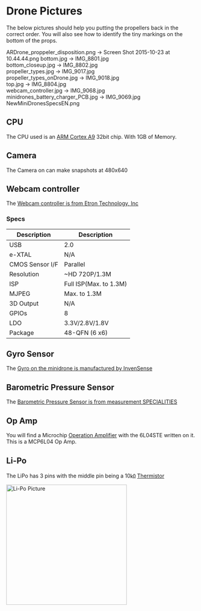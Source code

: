 # Drone Pictures

The below pictures should help you putting the propellers back in the correct order.
You will also see how to identify the tiny markings on the bottom of the props.

ARDrone_proppeler_disposition.png -> Screen Shot 2015-10-23 at 10.44.44.png
bottom.jpg -> IMG_8801.jpg    
bottom_closeup.jpg -> IMG_8802.jpg    
propeller_types.jpg -> IMG_9017.jpg    
propeller_types_onDrone.jpg -> IMG_9018.jpg    
top.jpg -> IMG_8804.jpg    
webcam_controller.jpg -> IMG_9068.jpg
minidrones_battery_charger_PCB.jpg -> IMG_9069.jpg
NewMiniDronesSpecsEN.png

## CPU

The CPU used is an [ARM Cortex A9](https://en.wikipedia.org/wiki/ARM_Cortex-A9) 32bit chip. With 1GB of Memory.

## Camera

The Camera on can make snapshots at 480x640

## Webcam controller

The [Webcam controller is from Etron Technology, Inc](http://www.etron.com/en/products/webcam_detial.php?Product_ID=9)

### Specs
| Description    | Description  |
|----------------|-----|
|USB             | 2.0 |
|e-XTAL          | N/A |
|CMOS Sensor I/F | Parallel |
|Resolution      | ~HD 720P/1.3M |
|ISP             | Full ISP(Max. to 1.3M) |
|MJPEG           | Max. to 1.3M |
|3D Output       | N/A |
|GPIOs           | 8 |
|LDO             | 3.3V/2.8V/1.8V |
|Package         | 48-QFN (6 x6) |

## Gyro Sensor

The [Gyro on the minidrone is manufactured by InvenSense](https://store.invensense.com/ProductDetail/MPU6050-InvenSense-Inc/422200/)

## Barometric Pressure Sensor

The [Barometric Pressure Sensor is from measurement SPECIALITIES](http://www.meas-spec.com/product/t_product.aspx?id=8499)

## Op Amp

You will find a Microchip [Operation Amplifier](https://en.wikipedia.org/wiki/Operational_amplifier) with the 6L04STE written on it. This is a MCP6L04 Op Amp.

## Li-Po

The LiPo has 3 pins with the middle pin being a 10㏀ [Thermistor](https://en.wikipedia.org/wiki/Thermistor)

<img src="IMG_9070.jpg" alt="Li-Po Picture" width="320">
